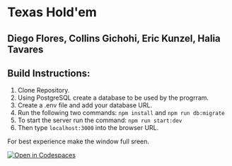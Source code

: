 # Texas Hold'em 
## Diego Flores, Collins Gichohi, Eric Kunzel, Halia Tavares 
## Build Instructions:
1. Clone Repository.
2. Using PostgreSQL create a database to be used by the progrram.
3. Create a .env file and add your database URL.
4. Run the following two commands:
```npm install``` and
```npm run db:migrate```
5. To start the server run the command: ```npm run start:dev```
6. Then type ```localhost:3000``` into the browser URL.

For best experience make the window full sreen.

[![Open in Codespaces](https://classroom.github.com/assets/launch-codespace-7f7980b617ed060a017424585567c406b6ee15c891e84e1186181d67ecf80aa0.svg)](https://classroom.github.com/open-in-codespaces?assignment_repo_id=12502855)

